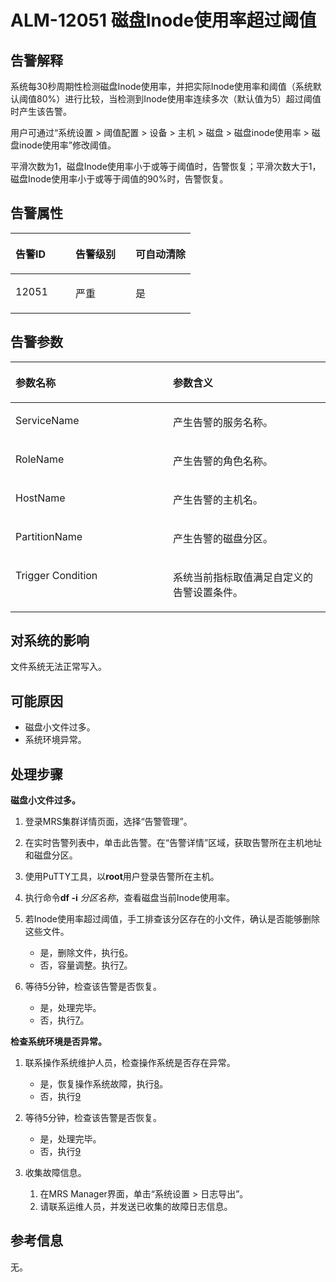 # ALM-12051 磁盘Inode使用率超过阈值<a name="alm_12051"></a>

## 告警解释<a name="zh-cn_topic_0191813886_zh-cn_topic_0087039294_section59276500"></a>

系统每30秒周期性检测磁盘Inode使用率，并把实际Inode使用率和阈值（系统默认阈值80%）进行比较，当检测到Inode使用率连续多次（默认值为5）超过阈值时产生该告警。

用户可通过“系统设置 \> 阈值配置 \> 设备 \> 主机 \> 磁盘 \> 磁盘inode使用率 \> 磁盘inode使用率”修改阈值。

平滑次数为1，磁盘Inode使用率小于或等于阈值时，告警恢复；平滑次数大于1，磁盘Inode使用率小于或等于阈值的90%时，告警恢复。

## 告警属性<a name="zh-cn_topic_0191813886_zh-cn_topic_0087039294_section63726460"></a>

<a name="zh-cn_topic_0191813886_zh-cn_topic_0087039294_table29292504"></a>
<table><thead align="left"><tr id="zh-cn_topic_0191813886_zh-cn_topic_0087039294_row61554389"><th class="cellrowborder" valign="top" width="33.33333333333333%" id="mcps1.1.4.1.1"><p id="zh-cn_topic_0191813886_zh-cn_topic_0087039294_p19849632"><a name="zh-cn_topic_0191813886_zh-cn_topic_0087039294_p19849632"></a><a name="zh-cn_topic_0191813886_zh-cn_topic_0087039294_p19849632"></a>告警ID</p>
</th>
<th class="cellrowborder" valign="top" width="33.33333333333333%" id="mcps1.1.4.1.2"><p id="zh-cn_topic_0191813886_zh-cn_topic_0087039294_p64316372"><a name="zh-cn_topic_0191813886_zh-cn_topic_0087039294_p64316372"></a><a name="zh-cn_topic_0191813886_zh-cn_topic_0087039294_p64316372"></a>告警级别</p>
</th>
<th class="cellrowborder" valign="top" width="33.33333333333333%" id="mcps1.1.4.1.3"><p id="zh-cn_topic_0191813886_zh-cn_topic_0087039294_p42243607"><a name="zh-cn_topic_0191813886_zh-cn_topic_0087039294_p42243607"></a><a name="zh-cn_topic_0191813886_zh-cn_topic_0087039294_p42243607"></a>可自动清除</p>
</th>
</tr>
</thead>
<tbody><tr id="zh-cn_topic_0191813886_zh-cn_topic_0087039294_row66289044"><td class="cellrowborder" valign="top" width="33.33333333333333%" headers="mcps1.1.4.1.1 "><p id="zh-cn_topic_0191813886_zh-cn_topic_0087039294_p703473"><a name="zh-cn_topic_0191813886_zh-cn_topic_0087039294_p703473"></a><a name="zh-cn_topic_0191813886_zh-cn_topic_0087039294_p703473"></a>12051</p>
</td>
<td class="cellrowborder" valign="top" width="33.33333333333333%" headers="mcps1.1.4.1.2 "><p id="zh-cn_topic_0191813886_zh-cn_topic_0087039294_p56981334"><a name="zh-cn_topic_0191813886_zh-cn_topic_0087039294_p56981334"></a><a name="zh-cn_topic_0191813886_zh-cn_topic_0087039294_p56981334"></a>严重</p>
</td>
<td class="cellrowborder" valign="top" width="33.33333333333333%" headers="mcps1.1.4.1.3 "><p id="zh-cn_topic_0191813886_zh-cn_topic_0087039294_p52085356"><a name="zh-cn_topic_0191813886_zh-cn_topic_0087039294_p52085356"></a><a name="zh-cn_topic_0191813886_zh-cn_topic_0087039294_p52085356"></a>是</p>
</td>
</tr>
</tbody>
</table>

## 告警参数<a name="zh-cn_topic_0191813886_zh-cn_topic_0087039294_section36667229"></a>

<a name="zh-cn_topic_0191813886_zh-cn_topic_0087039294_table58164314"></a>
<table><thead align="left"><tr id="zh-cn_topic_0191813886_zh-cn_topic_0087039294_row47193835"><th class="cellrowborder" valign="top" width="50%" id="mcps1.1.3.1.1"><p id="zh-cn_topic_0191813886_zh-cn_topic_0087039294_p64604306"><a name="zh-cn_topic_0191813886_zh-cn_topic_0087039294_p64604306"></a><a name="zh-cn_topic_0191813886_zh-cn_topic_0087039294_p64604306"></a>参数名称</p>
</th>
<th class="cellrowborder" valign="top" width="50%" id="mcps1.1.3.1.2"><p id="zh-cn_topic_0191813886_zh-cn_topic_0087039294_p65566326"><a name="zh-cn_topic_0191813886_zh-cn_topic_0087039294_p65566326"></a><a name="zh-cn_topic_0191813886_zh-cn_topic_0087039294_p65566326"></a>参数含义</p>
</th>
</tr>
</thead>
<tbody><tr id="zh-cn_topic_0191813886_zh-cn_topic_0087039294_row9272190"><td class="cellrowborder" valign="top" width="50%" headers="mcps1.1.3.1.1 "><p id="zh-cn_topic_0191813886_zh-cn_topic_0087039294_p12849939"><a name="zh-cn_topic_0191813886_zh-cn_topic_0087039294_p12849939"></a><a name="zh-cn_topic_0191813886_zh-cn_topic_0087039294_p12849939"></a>ServiceName</p>
</td>
<td class="cellrowborder" valign="top" width="50%" headers="mcps1.1.3.1.2 "><p id="zh-cn_topic_0191813886_zh-cn_topic_0087039294_p34212124"><a name="zh-cn_topic_0191813886_zh-cn_topic_0087039294_p34212124"></a><a name="zh-cn_topic_0191813886_zh-cn_topic_0087039294_p34212124"></a>产生告警的服务名称。</p>
</td>
</tr>
<tr id="zh-cn_topic_0191813886_zh-cn_topic_0087039294_row39473664"><td class="cellrowborder" valign="top" width="50%" headers="mcps1.1.3.1.1 "><p id="zh-cn_topic_0191813886_zh-cn_topic_0087039294_p43250195"><a name="zh-cn_topic_0191813886_zh-cn_topic_0087039294_p43250195"></a><a name="zh-cn_topic_0191813886_zh-cn_topic_0087039294_p43250195"></a>RoleName</p>
</td>
<td class="cellrowborder" valign="top" width="50%" headers="mcps1.1.3.1.2 "><p id="zh-cn_topic_0191813886_zh-cn_topic_0087039294_p13604878"><a name="zh-cn_topic_0191813886_zh-cn_topic_0087039294_p13604878"></a><a name="zh-cn_topic_0191813886_zh-cn_topic_0087039294_p13604878"></a>产生告警的角色名称。</p>
</td>
</tr>
<tr id="zh-cn_topic_0191813886_zh-cn_topic_0087039294_row55335042"><td class="cellrowborder" valign="top" width="50%" headers="mcps1.1.3.1.1 "><p id="zh-cn_topic_0191813886_zh-cn_topic_0087039294_p52953454"><a name="zh-cn_topic_0191813886_zh-cn_topic_0087039294_p52953454"></a><a name="zh-cn_topic_0191813886_zh-cn_topic_0087039294_p52953454"></a>HostName</p>
</td>
<td class="cellrowborder" valign="top" width="50%" headers="mcps1.1.3.1.2 "><p id="zh-cn_topic_0191813886_zh-cn_topic_0087039294_p61371349"><a name="zh-cn_topic_0191813886_zh-cn_topic_0087039294_p61371349"></a><a name="zh-cn_topic_0191813886_zh-cn_topic_0087039294_p61371349"></a>产生告警的主机名。</p>
</td>
</tr>
<tr id="zh-cn_topic_0191813886_zh-cn_topic_0087039294_row15471235"><td class="cellrowborder" valign="top" width="50%" headers="mcps1.1.3.1.1 "><p id="zh-cn_topic_0191813886_zh-cn_topic_0087039294_p45210545"><a name="zh-cn_topic_0191813886_zh-cn_topic_0087039294_p45210545"></a><a name="zh-cn_topic_0191813886_zh-cn_topic_0087039294_p45210545"></a>PartitionName</p>
</td>
<td class="cellrowborder" valign="top" width="50%" headers="mcps1.1.3.1.2 "><p id="zh-cn_topic_0191813886_zh-cn_topic_0087039294_p38175503"><a name="zh-cn_topic_0191813886_zh-cn_topic_0087039294_p38175503"></a><a name="zh-cn_topic_0191813886_zh-cn_topic_0087039294_p38175503"></a>产生告警的磁盘分区。</p>
</td>
</tr>
<tr id="zh-cn_topic_0191813886_zh-cn_topic_0087039294_row8035207"><td class="cellrowborder" valign="top" width="50%" headers="mcps1.1.3.1.1 "><p id="zh-cn_topic_0191813886_zh-cn_topic_0087039294_p46872049"><a name="zh-cn_topic_0191813886_zh-cn_topic_0087039294_p46872049"></a><a name="zh-cn_topic_0191813886_zh-cn_topic_0087039294_p46872049"></a>Trigger Condition</p>
</td>
<td class="cellrowborder" valign="top" width="50%" headers="mcps1.1.3.1.2 "><p id="zh-cn_topic_0191813886_zh-cn_topic_0087039294_p38539615"><a name="zh-cn_topic_0191813886_zh-cn_topic_0087039294_p38539615"></a><a name="zh-cn_topic_0191813886_zh-cn_topic_0087039294_p38539615"></a>系统当前指标取值满足自定义的告警设置条件。</p>
</td>
</tr>
</tbody>
</table>

## 对系统的影响<a name="zh-cn_topic_0191813886_zh-cn_topic_0087039294_section61569610"></a>

文件系统无法正常写入。

## 可能原因<a name="zh-cn_topic_0191813886_zh-cn_topic_0087039294_section17255578"></a>

-   磁盘小文件过多。
-   系统环境异常。

## 处理步骤<a name="zh-cn_topic_0191813886_zh-cn_topic_0087039294_section21082480"></a>

**磁盘小文件过多。**

1.  登录MRS集群详情页面，选择“告警管理”。
2.  在实时告警列表中，单击此告警。在“告警详情”区域，获取告警所在主机地址和磁盘分区。
3.  使用PuTTY工具，以**root**用户登录告警所在主机。
4.  执行命令**df -i** _分区名称_，查看磁盘当前Inode使用率。
5.  若Inode使用率超过阈值，手工排查该分区存在的小文件，确认是否能够删除这些文件。
    -   是，删除文件，执行[6](#zh-cn_topic_0191813886_zh-cn_topic_0087039294_li4609093115844)。
    -   否，容量调整。执行[7](#zh-cn_topic_0191813886_zh-cn_topic_0087039294_li946980415844)。

6.  <a name="zh-cn_topic_0191813886_zh-cn_topic_0087039294_li4609093115844"></a>等待5分钟，检查该告警是否恢复。
    -   是，处理完毕。
    -   否，执行[7](#zh-cn_topic_0191813886_zh-cn_topic_0087039294_li946980415844)。


**检查系统环境是否异常。**

1.  <a name="zh-cn_topic_0191813886_zh-cn_topic_0087039294_li946980415844"></a>联系操作系统维护人员，检查操作系统是否存在异常。
    -   是，恢复操作系统故障，执行[8](#zh-cn_topic_0191813886_zh-cn_topic_0087039294_li1457809415844)。
    -   否，执行[9](#zh-cn_topic_0191813886_li572522141314)

2.  <a name="zh-cn_topic_0191813886_zh-cn_topic_0087039294_li1457809415844"></a>等待5分钟，检查该告警是否恢复。
    -   是，处理完毕。
    -   否，执行[9](#zh-cn_topic_0191813886_li572522141314)

3.  <a name="zh-cn_topic_0191813886_li572522141314"></a>收集故障信息。
    1.  在MRS Manager界面，单击“系统设置 \> 日志导出”。
    2.  请联系运维人员，并发送已收集的故障日志信息。


## 参考信息<a name="zh-cn_topic_0191813886_zh-cn_topic_0087039294_section55524596"></a>

无。


